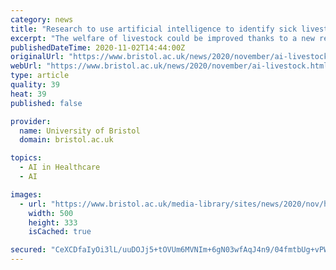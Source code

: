 ```yaml
---
category: news
title: "Research to use artificial intelligence to identify sick livestock"
excerpt: "The welfare of livestock could be improved thanks to a new research project that will use novel artificial intelligence methods combined with behavioural analytics to provide rapid and reliable insights to animal health for farmers across the UK."
publishedDateTime: 2020-11-02T14:44:00Z
originalUrl: "https://www.bristol.ac.uk/news/2020/november/ai-livestock.html"
webUrl: "https://www.bristol.ac.uk/news/2020/november/ai-livestock.html"
type: article
quality: 39
heat: 39
published: false

provider:
  name: University of Bristol
  domain: bristol.ac.uk

topics:
  - AI in Healthcare
  - AI

images:
  - url: "https://www.bristol.ac.uk/media-library/sites/news/2020/nov/holstein-cattle-article.jpg"
    width: 500
    height: 333
    isCached: true

secured: "CeXCDfaIyOi3lL/uuDOJj5+tOVUm6MVNIm+6gN03wfAqJ4n9/04fmtbUg+vPWD0S+J7kXUbGgi4vXWR6ht75+I9W9QRrySx2D76Z9sPeFVeXkQo0lFD45mV9/xT+quJm9lBLqHFdJ1U/OHOhD/q9Yocec4Y0Cyrn+9+lm11BAaguDLU15bbK3bhDDVeEs1pnI97pl+Bb1LhMPZ32ql0ENhqhfSieRoeblkh550UXZnKgg8IHaafhF86er8eSmRp3K4h596ekglXftUTKN3Xthf89EtNpm9DBoqFxpO2IxYh0liIKPwG3XCFyzh7pcO1sFotG2L20XG9qbpc9bQcCZIU1rZ/9DRqCyPN8d/en0iY=;jhbVsBiIj2Txu1qK07PKcA=="
---
```


